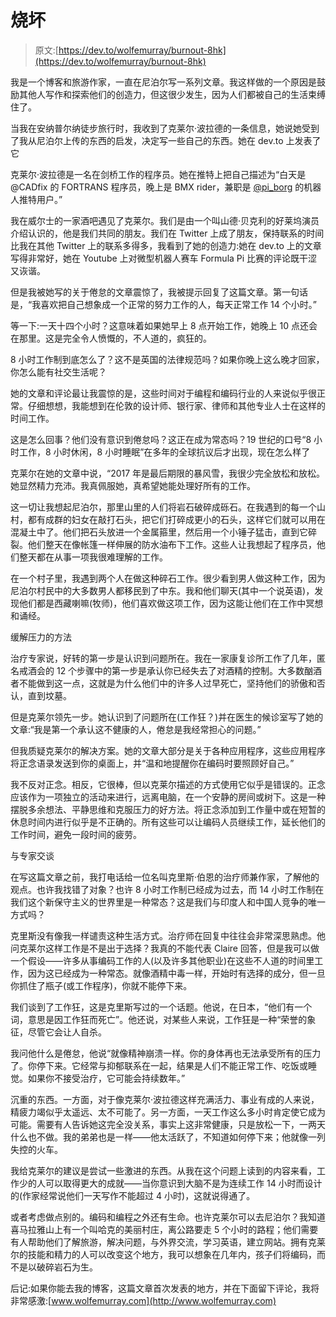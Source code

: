 # 烧坏

> 原文:[https://dev.to/wolfemurray/burnout-8hk](https://dev.to/wolfemurray/burnout-8hk)

我是一个博客和旅游作家，一直在尼泊尔写一系列文章。我这样做的一个原因是鼓励其他人写作和探索他们的创造力，但这很少发生，因为人们都被自己的生活束缚住了。

当我在安纳普尔纳徒步旅行时，我收到了克莱尔·波拉德的一条信息，她说她受到了我从尼泊尔上传的东西的启发，决定写一些自己的东西。她在 dev.to 上发表了它

克莱尔·波拉德是一名在剑桥工作的程序员。她在推特上把自己描述为“白天是@CADfix 的 FORTRANS 程序员，晚上是 BMX rider，兼职是 [@pi_borg](https://dev.to/pi_borg) 的机器人推特用户。”

我在威尔士的一家酒吧遇见了克莱尔。我们是由一个叫山德·贝克利的好莱坞演员介绍认识的，他是我们共同的朋友。我们在 Twitter 上成了朋友，保持联系的时间比我在其他 Twitter 上的联系多得多，我看到了她的创造力:她在 dev.to 上的文章写得非常好，她在 Youtube 上对微型机器人赛车 Formula Pi 比赛的评论既干涩又诙谐。

但是我被她写的关于倦怠的文章震惊了，我被提示回复了这篇文章。第一句话是，“我喜欢把自己想象成一个正常的努力工作的人，每天正常工作 14 个小时。”

等一下:一天十四个小时？这意味着如果她早上 8 点开始工作，她晚上 10 点还会在那里。这是完全令人愤慨的，不人道的，疯狂的。

8 小时工作制到底怎么了？这不是英国的法律规范吗？如果你晚上这么晚才回家，你怎么能有社交生活呢？

她的文章和评论最让我震惊的是，这些时间对于编程和编码行业的人来说似乎很正常。仔细想想，我能想到在伦敦的设计师、银行家、律师和其他专业人士在这样的时间工作。

这是怎么回事？他们没有意识到倦怠吗？这正在成为常态吗？19 世纪的口号“8 小时工作，8 小时休闲，8 小时睡眠”在多年的全球抗议后才出现，现在怎么样了

克莱尔在她的文章中说，“2017 年是最后期限的暴风雪，我很少完全放松和放松。她显然精力充沛。我真佩服她，真希望她能处理好所有的工作。

这一切让我想起尼泊尔，那里山里的人们将岩石破碎成砾石。在我遇到的每一个山村，都有成群的妇女在敲打石头，把它们打碎成更小的石头，这样它们就可以用在混凝土中了。他们把石头放进一个金属箍里，然后用一个小锤子猛击，直到它碎裂。他们整天在像帐篷一样伸展的防水油布下工作。这些人让我想起了程序员，他们整天都在从事一项我很难理解的工作。

在一个村子里，我遇到两个人在做这种碎石工作。很少看到男人做这种工作，因为尼泊尔村民中的大多数男人都移民到了中东。我和他们聊天(其中一个说英语)，发现他们都是西藏喇嘛(牧师)，他们喜欢做这项工作，因为这能让他们在工作中冥想和诵经。

缓解压力的方法

治疗专家说，好转的第一步是认识到问题所在。我在一家康复诊所工作了几年，匿名戒酒会的 12 个步骤中的第一步是承认你已经失去了对酒精的控制。大多数酗酒者不能做到这一点，这就是为什么他们中的许多人过早死亡，坚持他们的骄傲和否认，直到坟墓。

但是克莱尔领先一步。她认识到了问题所在(工作狂？)并在医生的候诊室写了她的文章:“我是第一个承认这不健康的人，倦怠是我经常担心的问题。”

但我质疑克莱尔的解决方案。她的文章大部分是关于各种应用程序，这些应用程序将正念语录发送到你的桌面上，并“温和地提醒你在编码时要照顾好自己。”

我不反对正念。相反，它很棒，但以克莱尔描述的方式使用它似乎是错误的。正念应该作为一项独立的活动来进行，远离电脑，在一个安静的房间或树下。这是一种摆脱多余想法、平静思维和克服压力的好方法。将正念添加到工作量中或在短暂的休息时间内进行似乎是不正确的。所有这些可以让编码人员继续工作，延长他们的工作时间，避免一段时间的疲劳。

与专家交谈

在写这篇文章之前，我打电话给一位名叫克里斯·伯恩的治疗师兼作家，了解他的观点。也许我找错了对象？也许 8 小时工作制已经成为过去，而 14 小时工作制在我们这个新保守主义的世界里是一种常态？这是我们与印度人和中国人竞争的唯一方式吗？

克里斯没有像我一样谴责这种生活方式。治疗师在回复中往往会非常深思熟虑。他问克莱尔这样工作是不是出于选择？我真的不能代表 Claire 回答，但是我可以做一个假设——许多从事编码工作的人(以及许多其他职业)在这些不人道的时间里工作，因为这已经成为一种常态。就像酒精中毒一样，开始时有选择的成分，但一旦你抓住了瓶子(或工作程序)，你就不能停下来。

我们谈到了工作狂，这是克里斯写过的一个话题。他说，在日本，“他们有一个词，意思是因工作狂而死亡”。他还说，对某些人来说，工作狂是一种“荣誉的象征，尽管它会让人自杀。

我问他什么是倦怠，他说“就像精神崩溃一样。你的身体再也无法承受所有的压力了。你停下来。它经常与抑郁联系在一起，结果是人们不能正常工作、吃饭或睡觉。如果你不接受治疗，它可能会持续数年。”

沉重的东西。一方面，对于像克莱尔·波拉德这样充满活力、事业有成的人来说，精疲力竭似乎太遥远、太不可能了。另一方面，一天工作这么多小时肯定使它成为可能。需要有人告诉她这完全没关系，事实上这非常健康，只是放松一下，一两天什么也不做。我的弟弟也是一样——他太活跃了，不知道如何停下来；他就像一列失控的火车。

我给克莱尔的建议是尝试一些激进的东西。从我在这个问题上读到的内容来看，工作少的人可以取得更大的成就——当你意识到大脑不是为连续工作 14 小时而设计的(作家经常说他们一天写作不能超过 4 小时)，这就说得通了。

或者考虑做点别的。编码和编程之外还有生命。也许克莱尔可以去尼泊尔？我知道喜马拉雅山上有一个叫哈克的美丽村庄，离公路要走 5 个小时的路程；他们需要有人帮助他们了解旅游，解决问题，与外界交流，学习英语，建立网站。拥有克莱尔的技能和精力的人可以改变这个地方，我可以想象在几年内，孩子们将编码，而不是以破碎岩石为生。

后记:如果你能去我的博客，这篇文章首次发表的地方，并在下面留下评论，我将非常感激:[www.wolfemurray.com](http://www.wolfemurray.com)